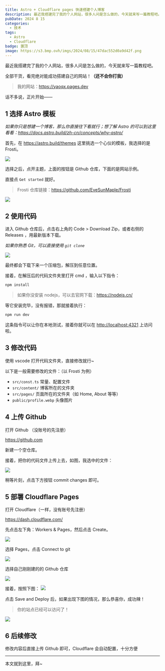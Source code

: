 ```yaml
---
title: Astro + Cloudflare pages 快速搭建个人博客
description: 最近我搭建完了我的个人网站，很多人问是怎么做的，今天就来写一篇教程吧。全部干货，看完绝对能成功搭建自己的网站！
pubDate: 2024 8 15
categories:
  - 技术
tags:
  - Astro
  - Cloudflare
badge: 置顶
image: https://s3.bmp.ovh/imgs/2024/08/15/47dac552d0a9d42f.png
---
```

最近我搭建完了我的个人网站，很多人问是怎么做的，今天就来写一篇教程吧。

全部干货，看完绝对能成功搭建自己的网站！**（还不会你打我）**

> 我的网站：<https://yaoqx.pages.dev>

话不多说，正片开始——
## 1 选择 Astro 模板

*如果你只是想建一个博客，那么你直接往下看就行；想了解 Astro 的可以到这里看看：<https://docs.astro.build/zh-cn/concepts/why-astro/>*

首先，在 <https://astro.build/themes> 这里挑选一个心仪的模板，我选择的是 Frosti。

![](https://s3.bmp.ovh/imgs/2024/08/15/0ef67975725389ce.png)

选择之后，点开主题，上面的按钮是 Github 仓库，下面的是网站示例。

直接点 `Get started` 就好。

> Frosti 仓库链接：<https://github.com/EveSunMaple/Frosti> 

![](https://s3.bmp.ovh/imgs/2024/08/15/47dac552d0a9d42f.png)

## 2 使用代码

进入 Github 仓库后，点击右上角的 Code > Download Zip，或者右侧的 Releases ，用最新版本下载。

*如果你熟悉 Git，可以直接使用 `git clone`*

![](https://s3.bmp.ovh/imgs/2024/08/15/6d6651e4f4f2a974.png)

最终都会下载下来一个压缩包，解压到任意位置。

接着，在解压后的代码文件夹里打开 cmd ，输入以下指令：

```cmd
npm install
```

> 如果你没安装 nodejs，可以去官网下载：<https://nodejs.cn/> 

等它安装完毕，没有报错，那就接着执行：

```cmd
npm run dev
```

这条指令可以让你在本地测试，接着你就可以在 <http://localhost:4321> 上访问啦。

## 3 修改代码

使用 vscode 打开代码文件夹，直接修改就行~

以下是一般需要修改的文件：（以 Frosti 为例）

- `src/const.ts` 常量、配置文件
- `src/content/` 博客所在的文件夹
- `src/pages/` 页面所在的文件夹（如 Home, About 等等）
- `public/profile.webp` 头像图片

## 4 上传 Github

打开 Github （没账号的先注册）

<https://github.com> 

新建一个空仓库。

接着，把你的代码文件上传上去，如图，我选中的文件：

![](https://s3.bmp.ovh/imgs/2024/08/15/97a7eba0a5e14d70.png)

稍等片刻，点击下方按钮 commit changes 即可。

## 5 部署 Cloudflare Pages

打开 Cloudflare（一样，没有账号先注册）

<https://dash.cloudflare.com/>

先点击左下角：Workers & Pages，然后点击 Create。

![](https://s3.bmp.ovh/imgs/2024/08/15/77106bf357040b8c.png)

选择 Pages，点击 Connect to git

![](https://s3.bmp.ovh/imgs/2024/08/15/a2bd82d27f57af61.png)

选择自己刚刚建的的 Github 仓库

![](https://s3.bmp.ovh/imgs/2024/08/15/7e134d944f777ecb.png)

接着，按照下图：
![](https://s3.bmp.ovh/imgs/2024/08/15/a721d6fadd31e14d.png)

点击 Save and Deploy 后，如果出现下图的情况，那么恭喜你，成功辣！

> 你的站点已经可以访问了！

![](https://s3.bmp.ovh/imgs/2024/08/15/b8d26396451e1277.png)

## 6 后续修改

修改内容后直接上传 Github 即可，Cloudflare 会自动配置，十分方便

---
本文就到这里，拜~
